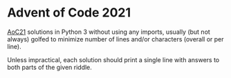 # Advent of Code 2021

[AoC21](https://adventofcode.com/2021) solutions in Python 3 without using any imports, usually (but not always) golfed to minimize number of lines and/or characters (overall or per line).

Unless impractical, each solution should print a single line with answers to both parts of the given riddle.
